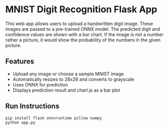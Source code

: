 # MNIST Digit Recognition Flask App

This web app allows users to upload a handwritten digit image. These images are passed to a pre-trained ONNX model. The predicted digit and confidence values are shown with a bar chart. If the image is not a number rather a picture, it would show the probability of the numbers in the given picture.

## Features

- Upload any image or choose a sample MNIST image
- Automatically resizes to 28x28 and converts to grayscale
- Uses ONNX for prediction
- Displays prediction result and chart.js as a bar plot

## Run Instructions

```bash
pip install flask onnxruntime pillow numpy
python app.py
